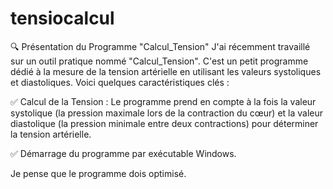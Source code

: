 # tensiocalcul

🔍 Présentation du Programme "Calcul_Tension"
J'ai récemment travaillé sur un outil pratique nommé "Calcul_Tension". C'est un petit programme dédié à la mesure de la tension artérielle en utilisant les valeurs systoliques et diastoliques. Voici quelques caractéristiques clés :

✅ Calcul de la Tension : Le programme prend en compte à la fois la valeur systolique (la pression maximale lors de la contraction du cœur) et la valeur diastolique (la pression minimale entre deux contractions) pour déterminer la tension artérielle. 

✅ Démarrage du programme par exécutable Windows.

Je pense que le programme dois optimisé.
